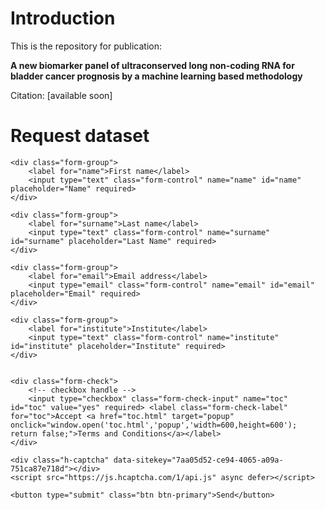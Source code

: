 # Introduction

This is the repository for publication: 

**A new biomarker panel of ultraconserved long non-coding RNA for bladder cancer prognosis by a machine learning based methodology**


Citation: [available soon]

# Request dataset

<form action="https://getform.io/f/c8335930-bfff-4d68-afe5-79981147306a" method="POST">

    <div class="form-group">
        <label for="name">First name</label>
        <input type="text" class="form-control" name="name" id="name" placeholder="Name" required>
    </div>

    <div class="form-group">
        <label for="surname">Last name</label>
        <input type="text" class="form-control" name="surname" id="surname" placeholder="Last Name" required>
    </div>

    <div class="form-group">
        <label for="email">Email address</label>    
        <input type="email" class="form-control" name="email" id="email" placeholder="Email" required>
    </div>

    <div class="form-group">
        <label for="institute">Institute</label>    
        <input type="text" class="form-control" name="institute" id="institute" placeholder="Institute" required>
    </div>


    <div class="form-check">
        <!-- checkbox handle --> 
        <input type="checkbox" class="form-check-input" name="toc" id="toc" value="yes" required> <label class="form-check-label" for="toc">Accept <a href="toc.html" target="popup" onclick="window.open('toc.html','popup','width=600,height=600'); return false;">Terms and Conditions</a></label>
    </div>

    <div class="h-captcha" data-sitekey="7aa05d52-ce94-4065-a09a-751ca87e718d"></div>
    <script src="https://js.hcaptcha.com/1/api.js" async defer></script>

    <button type="submit" class="btn btn-primary">Send</button>
</form>
